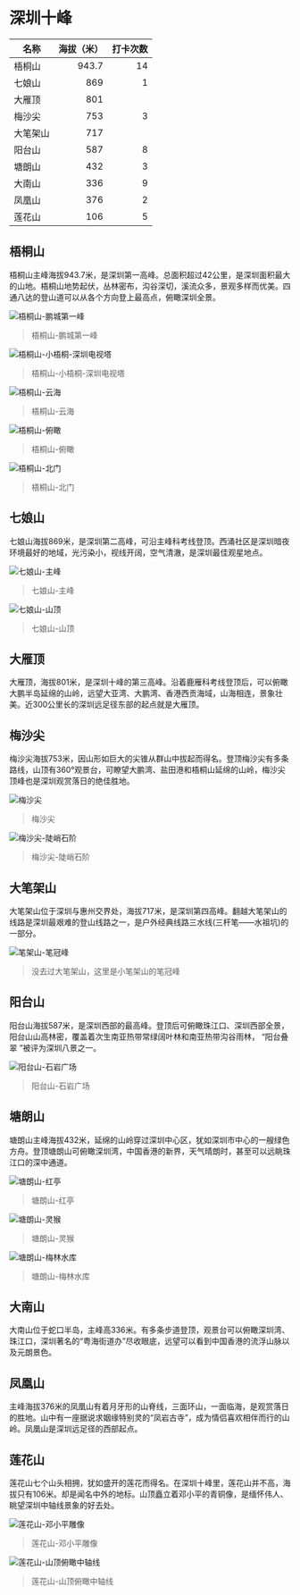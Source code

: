 # 深圳十峰

|名称|海拔（米）|打卡次数|
|---|---:|---:|
| 梧桐山 | 943.7 | 14 |
| 七娘山 | 869 | 1 |
| 大雁顶 | 801 |  |
| 梅沙尖 | 753 | 3 |
| 大笔架山 | 717 |  |
| 阳台山 | 587 | 8 |
| 塘朗山 | 432 | 3 |
| 大南山 | 336 | 9 |
| 凤凰山 | 376 | 2 |
| 莲花山 | 106 | 5 |

## 梧桐山

梧桐山主峰海拔943.7米，是深圳第一高峰。总面积超过42公里，是深圳面积最大的山地。梧桐山地势起伏，丛林密布，沟谷深切，溪流众多，景观多样而优美。四通八达的登山道可以从各个方向登上最高点，俯瞰深圳全景。

![梧桐山-鹏城第一峰](./深圳十峰/梧桐山-鹏城第一峰.webp)
> 梧桐山-鹏城第一峰

![梧桐山-小梧桐-深圳电视塔](./深圳十峰/梧桐山-小梧桐-深圳电视塔.webp)
> 梧桐山-小梧桐-深圳电视塔

![梧桐山-云海](./深圳十峰/梧桐山-云海.webp)
> 梧桐山-云海

![梧桐山-俯瞰](./深圳十峰/梧桐山-俯瞰.webp)
> 梧桐山-俯瞰

![梧桐山-北门](./深圳十峰/梧桐山-北门.webp)
> 梧桐山-北门

## 七娘山

七娘山海拔869米，是深圳第二高峰，可沿主峰科考线登顶。西涌社区是深圳暗夜环境最好的地域，光污染小，视线开阔，空气清澈，是深圳最佳观星地点。

![七娘山-主峰](./深圳十峰/七娘山-主峰.webp)
> 七娘山-主峰

![七娘山-山顶](./深圳十峰/七娘山-山顶.webp)
> 七娘山-山顶

## 大雁顶

大雁顶，海拔801米，是深圳十峰的第三高峰。沿着鹿雁科考线登顶后，可以俯瞰大鹏半岛延绵的山岭，远望大亚湾、大鹏湾、香港西贡海域，山海相连，景象壮美。近300公里长的深圳远足径东部的起点就是大雁顶。

## 梅沙尖

梅沙尖海拔753米，因山形如巨大的尖锥从群山中拔起而得名。登顶梅沙尖有多条路线，山顶有360°观景台，可瞭望大鹏湾、盐田港和梧桐山延绵的山岭，梅沙尖顶峰也是深圳观赏落日的绝佳胜地。

![梅沙尖](./深圳十峰/梅沙尖.webp)
> 梅沙尖

![梅沙尖-陡峭石阶](./深圳十峰/梅沙尖-陡峭石阶.webp)
> 梅沙尖-陡峭石阶

## 大笔架山

大笔架山位于深圳与惠州交界处，海拔717米，是深圳第四高峰。翻越大笔架山的线路是深圳最艰难的登山线路之一，是户外经典线路三水线(三杆笔——水祖坑)的一部分。

![笔架山-笔冠峰](./深圳十峰/笔架山-笔冠峰.webp)

> 没去过大笔架山，这里是小笔架山的笔冠峰

## 阳台山

阳台山海拔587米，是深圳西部的最高峰。登顶后可俯瞰珠江口、深圳西部全景，阳台山山高林密，覆盖着次生南亚热带常绿阔叶林和南亚热带沟谷雨林， “阳台叠翠 ”被评为深圳八景之一。

![阳台山-石岩广场](./深圳十峰/阳台山-石岩广场.webp)
> 阳台山-石岩广场

## 塘朗山

塘朗山主峰海拔432米，延绵的山岭穿过深圳中心区，犹如深圳市中心的一艘绿色方舟。登顶塘朗山可俯瞰深圳湾，中国香港的新界，天气晴朗时，甚至可以远眺珠江口的深中通道。

![塘朗山-红亭](./深圳十峰/塘朗山-红亭.webp)
> 塘朗山-红亭

![塘朗山-灵猴](./深圳十峰/塘朗山-灵猴.webp)
> 塘朗山-灵猴

![塘朗山-梅林水库](./深圳十峰/塘朗山-梅林水库.webp)
> 塘朗山-梅林水库

## 大南山

大南山位于蛇口半岛，主峰高336米。有多条步道登顶，观景台可以俯瞰深圳湾、珠江口，深圳著名的“粤海街道办”尽收眼底，远望可以看到中国香港的流浮山脉以及元朗景色。

## 凤凰山

主峰海拔376米的凤凰山有着月牙形的山脊线，三面环山，一面临海，是观赏落日的胜地。山中有一座据说求姻缘特别灵的“凤岩古寺”，成为情侣喜欢相伴而行的山岭。凤凰山是深圳远足径的西部起点。

## 莲花山

莲花山七个山头相拥，犹如盛开的莲花而得名。在深圳十峰里，莲花山并不高，海拔只有106米。却是闻名中外的地标。山顶矗立着邓小平的青铜像，是缅怀伟人、眺望深圳中轴线景象的好去处。

![莲花山-邓小平雕像](./深圳十峰/莲花山-邓小平雕像.webp)
> 莲花山-邓小平雕像

![莲花山-山顶俯瞰中轴线](./深圳十峰/莲花山-山顶俯瞰中轴线.webp)
> 莲花山-山顶俯瞰中轴线